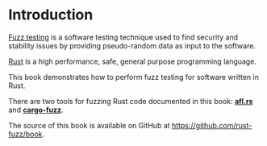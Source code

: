 # Introduction

[Fuzz testing][] is a software testing technique used to find security and stability issues by providing pseudo-random data as input to the software.

[Rust][] is a high performance, safe, general purpose programming language.

This book demonstrates how to perform fuzz testing for software written in Rust.

There are two tools for fuzzing Rust code documented in this book: **[afl.rs]** and **[cargo-fuzz]**.

The source of this book is available on GitHub at <https://github.com/rust-fuzz/book>.

[Fuzz testing]: https://en.wikipedia.org/wiki/Fuzz_testing
[Rust]: https://www.rust-lang.org/
[cargo-fuzz]: cargo-fuzz.html
[afl.rs]: afl.html
